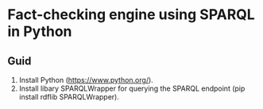# Fact-checking engine using SPARQL in Python

## Guid 
1. Install Python (https://www.python.org/).
2. Install libary SPARQLWrapper for querying the SPARQL endpoint (pip install rdflib SPARQLWrapper).